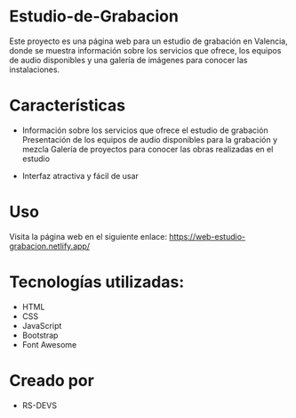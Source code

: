 # Estudio-de-Grabacion

Este proyecto es una página web para un estudio de grabación en Valencia, donde se muestra información sobre los servicios que ofrece, los equipos de audio disponibles y una galería de imágenes para conocer las instalaciones.

# Características

- Información sobre los servicios que ofrece el estudio de grabación
Presentación de los equipos de audio disponibles para la grabación y mezcla
Galería de proyectos para conocer las obras realizadas en el estudio

- Interfaz atractiva y fácil de usar

# Uso

Visita la página web en el siguiente enlace: https://web-estudio-grabacion.netlify.app/

# Tecnologías utilizadas:

- HTML
- CSS
- JavaScript
- Bootstrap
- Font Awesome

# Creado por

- RS-DEVS
